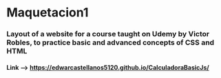 # Maquetacion1

### Layout of a website for a course taught on Udemy by Victor Robles, to practice basic and advanced concepts of CSS and HTML

#### Link --> https://edwarcastellanos5120.github.io/CalculadoraBasicJs/
